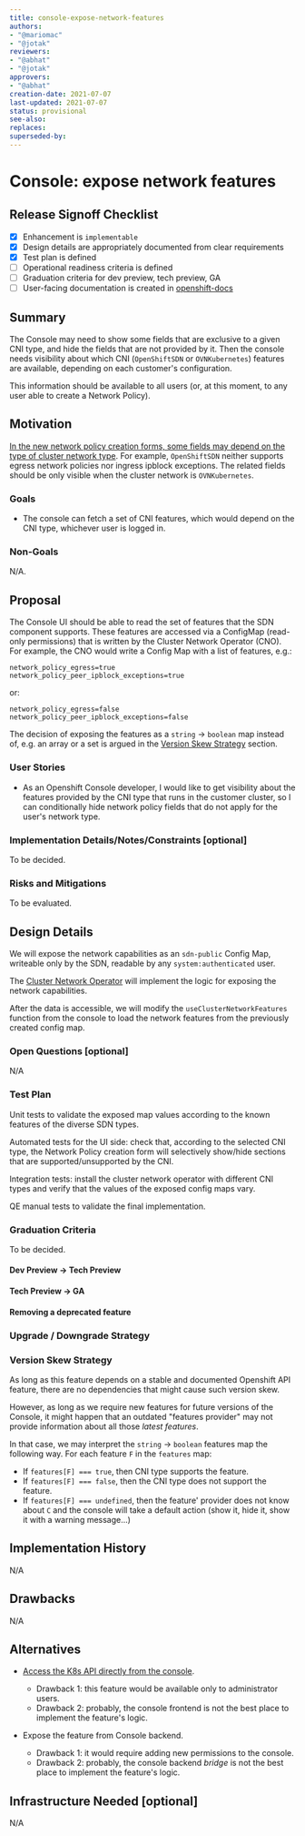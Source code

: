 ```yaml
---
title: console-expose-network-features
authors:
- "@mariomac"
- "@jotak"
reviewers:
- "@abhat"
- "@jotak"
approvers:
- "@abhat"
creation-date: 2021-07-07
last-updated: 2021-07-07
status: provisional
see-also:
replaces:
superseded-by:
---
```


# Console: expose network features

## Release Signoff Checklist

- [X] Enhancement is `implementable`
- [X] Design details are appropriately documented from clear requirements
- [X] Test plan is defined
- [ ] Operational readiness criteria is defined
- [ ] Graduation criteria for dev preview, tech preview, GA
- [ ] User-facing documentation is created in [openshift-docs](https://github.com/openshift/openshift-docs/)

## Summary

The Console may need to show some fields that are exclusive to a given CNI type, and hide the fields that are not
provided by it. Then the console needs visibility about which CNI (`OpenShiftSDN` or `OVNKubernetes`) features
are available, depending on each customer's configuration.

This information should be available to all users (or, at this moment, to any user able to create
a Network Policy).

## Motivation

[In the new network policy creation forms, some fields may depend on the type
of cluster network type](https://issues.redhat.com/browse/NETOBSERV-16).
For example, `OpenShiftSDN` neither supports egress
network policies nor ingress ipblock exceptions. The related fields should be only visible
when the cluster network is `OVNKubernetes`.

### Goals

* The console can fetch a set of CNI features, which would depend on the CNI type, whichever user
  is logged in.

### Non-Goals

N/A.

## Proposal

The Console UI should be able to read the set of features that the SDN component supports. These
features are accessed via a ConfigMap (read-only permissions) that is written by the Cluster Network
Operator (CNO). For example, the CNO would write a Config Map with a list of features, e.g.:

```properties
network_policy_egress=true
network_policy_peer_ipblock_exceptions=true
```

or:

```properties
network_policy_egress=false
network_policy_peer_ipblock_exceptions=false
```

The decision of exposing the features as a `string` -> `boolean` map instead of, e.g. an array or
a set is argued in the [Version Skew Strategy](#version-skew-strategy) section.

### User Stories

* As an Openshift Console developer, I would like to get visibility about the features provided
  by the CNI type that runs in the customer cluster, so I can conditionally hide network policy fields
  that do not apply for the user's network type.
  
### Implementation Details/Notes/Constraints [optional]

To be decided.

### Risks and Mitigations

To be evaluated.

## Design Details

We will expose the network capabilities as an `sdn-public` Config Map, writeable only by the SDN,
readable by any `system:authenticated` user.

The [Cluster Network Operator](https://github.com/openshift/cluster-network-operator) will implement
the logic for exposing the network capabilities.

After the data is accessible, we will modify the `useClusterNetworkFeatures` function
from the console to load the network features from the previously created config map.

### Open Questions [optional]

N/A

### Test Plan

Unit tests to validate the exposed map values according to the known features of the diverse
SDN types.

Automated tests for the UI side: check that, according to the selected CNI type, the Network Policy
creation form will selectively show/hide sections that are supported/unsupported by the CNI.

Integration tests: install the cluster network operator with different CNI types and verify
that the values of the exposed config maps vary.

QE manual tests to validate the final implementation.

### Graduation Criteria

To be decided.

#### Dev Preview -> Tech Preview

#### Tech Preview -> GA

#### Removing a deprecated feature

### Upgrade / Downgrade Strategy

### Version Skew Strategy

As long as this feature depends on a stable and documented Openshift API feature,
there are no dependencies that might cause such version skew.

However, as long as we require new features for future versions of the Console,
it might happen that an outdated "features provider" may not provide information about
all those _latest features_.

In that case, we may interpret the `string` -> `boolean` features map the following
way. For each feature `F` in the `features` map:

* If `features[F] === true`, then CNI type supports the feature.
* If `features[F] === false`, then the CNI type does not support the feature.
* If `features[F] === undefined`, then the feature' provider does not know
  about `C` and the console will take a default action (show it, hide it, show it with a warning message...)

## Implementation History

N/A

## Drawbacks

N/A

## Alternatives

* [Access the K8s API directly from the console](https://github.com/mariomac/console/pull/1).
  - Drawback 1: this feature would be available only to administrator users.
  - Drawback 2: probably, the console frontend is not the best place to implement the feature's logic.
  
* Expose the feature from Console backend.
  - Drawback 1: it would require adding new permissions to the console.
  - Drawback 2: probably, the console backend _bridge_ is not the best place to implement the feature's logic.

## Infrastructure Needed [optional]

N/A

